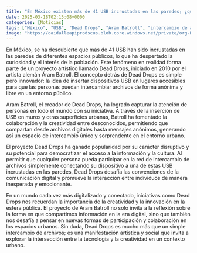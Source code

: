 ```yaml
---
title: "En México existen más de 41 USB incrustadas en las paredes; ¿qué es el proyecto Dead Drops?"
date: 2025-03-18T02:15:08+0000
categories: [Noticias]
tags: ["México", "USB", "Dead Drops", "Aram Batroll", "intercambio de archivos", "iniciativa", "creatividad", "innovación."]
image: "https://oaidalleapiprodscus.blob.core.windows.net/private/org-HKmKxpuNw3Y88lm4EBrIPq0n/user-ZwiCXOggLL8ZNNKE2g7rXFmV/img-5cTNb4Q4KnBNFVevUExNRSL1.png?st=2025-03-18T01%3A15%3A08Z&se=2025-03-18T03%3A15%3A08Z&sp=r&sv=2024-08-04&sr=b&rscd=inline&rsct=image/png&skoid=d505667d-d6c1-4a0a-bac7-5c84a87759f8&sktid=a48cca56-e6da-484e-a814-9c849652bcb3&skt=2025-03-17T18%3A13%3A46Z&ske=2025-03-18T18%3A13%3A46Z&sks=b&skv=2024-08-04&sig=mXNjM0LQe/dEXjCCnkniTd6s%2BnqmSeKP9y320ilPwLQ%3D"
---
```


En México, se ha descubierto que más de 41 USB han sido incrustadas en las paredes de diferentes espacios públicos, lo que ha despertado la curiosidad y el interés de la población. Este fenómeno en realidad forma parte de un proyecto artístico llamado Dead Drops, iniciado en 2010 por el artista alemán Aram Batroll. El concepto detrás de Dead Drops es simple pero innovador: la idea de insertar dispositivos USB en lugares accesibles para que las personas puedan intercambiar archivos de forma anónima y libre en un entorno público.

Aram Batroll, el creador de Dead Drops, ha logrado capturar la atención de personas en todo el mundo con su iniciativa. A través de la inserción de USB en muros y otras superficies urbanas, Batroll ha fomentado la colaboración y la creatividad entre desconocidos, permitiendo que compartan desde archivos digitales hasta mensajes anónimos, generando así un espacio de intercambio único y sorprendente en el entorno urbano.

El proyecto Dead Drops ha ganado popularidad por su carácter disruptivo y su potencial para democratizar el acceso a la información y la cultura. Al permitir que cualquier persona pueda participar en la red de intercambio de archivos simplemente conectando su dispositivo a una de estas USB incrustadas en las paredes, Dead Drops desafía las convenciones de la comunicación digital y promueve la interacción entre individuos de manera inesperada y emocionante.

En un mundo cada vez más digitalizado y conectado, iniciativas como Dead Drops nos recuerdan la importancia de la creatividad y la innovación en la esfera pública. El proyecto de Aram Batroll no solo invita a la reflexión sobre la forma en que compartimos información en la era digital, sino que también nos desafía a pensar en nuevas formas de participación y colaboración en los espacios urbanos. Sin duda, Dead Drops es mucho más que un simple intercambio de archivos; es una manifestación artística y social que invita a explorar la intersección entre la tecnología y la creatividad en un contexto urbano.
    
